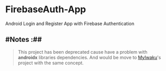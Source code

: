 # FirebaseAuth-App
Android Login and Register App with Firebase Authentication

## #Notes :##
>This project has been deprecated cause have a problem with <b>androidx</b> libraries dependencies.
>And would be move to [MyIwaku](https://github.com/lhmrnfrzrfr/MyIwaku)'s project with the same concept.
